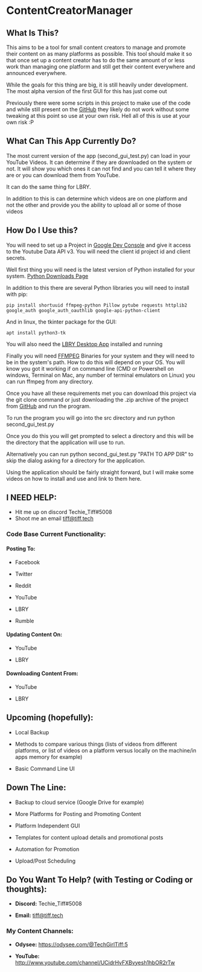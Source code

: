 # ContentCreatorManager

## What Is This?

This aims to be a tool for small content creators to manage and promote their content on as many platforms as possible.  This tool should make it so that once set up a content creator has to do the same amount of or less work than managing one platform and still get their content everywhere and announced everywhere.

While the goals for this thing are big, it is still heavily under development.  The most alpha version of the first GUI for this has just come out

Previously there were some scripts in this project to make use of the code and while still present on the [GitHub](https://github.com/tiff1002/ContentCreatorManager) they likely do not work without some tweaking at this point so use at your own risk.  Hell all of this is use at your own risk :P

## What Can This App Currently Do?

The most current version of the app (second_gui_test.py) can load in your YouTube Videos.  It can determine if they are downloaded on the system or not.  It will show you which ones it can not find and you can tell it where they are or you can download them from YouTube.

It can do the same thing for LBRY.

In addition to this is can determine which videos are on one platform and not the other and provide you the ability to upload all or some of those videos

## How Do I Use this?

You will need to set up a Project in [Google Dev Console](https://www.google.com/url?sa=t&rct=j&q=&esrc=s&source=web&cd=&cad=rja&uact=8&ved=2ahUKEwipmYuq7vH2AhVJSzABHXZkAI4QFnoECAcQAQ&url=https%3A%2F%2Fconsole.developers.google.com%2F&usg=AOvVaw39ieEDI7pzBj4NtuzqS57M) and give it access to the Youtube Data API v3.  You will need the client id project id and client secrets.

Well first thing you will need is the latest version of Python installed for your system.  [Python Downloads Page](https://www.python.org/downloads/)

In addition to this there are several Python libraries you will need to install with pip:

`pip install shortuuid ffmpeg-python Pillow pytube requests httplib2 google_auth google_auth_oauthlib google-api-python-client`

And in linux, the tkinter package for the GUI:

`apt install python3-tk`

You will also need the [LBRY Desktop App](https://lbry.com/get) installed and running

Finally you will need [FFMPEG](https://www.ffmpeg.org/download.html) Binaries for your system and they will need to be in the system's path.  How to do this will depend on your OS.  You will know you got it working if on command line (CMD or Powershell on windows, Terminal on Mac, any number of terminal emulators on Linux) you can run ffmpeg from any directory.

Once you have all these requirements met you can download this project via the git clone command or just downloading the .zip archive of the project from [GitHub](https://github.com/tiff1002/ContentCreatorManager) and run the program.

To run the program you will go into the src directory and run python second_gui_test.py

Once you do this you will get prompted to select a directory and this will be the directory that the application will use to run.

Alternatively you can run python second_gui_test.py "PATH TO APP DIR" to skip the dialog asking for a directory for the application.

Using the application should be fairly straight forward, but I will make some videos on how to install and use and link to them here.

## I NEED HELP:

- Hit me up on discord Techie_Tiff#5008
- Shoot me an email tiff@tiff.tech

### Code Base Current Functionality:

#### Posting To:

- Facebook

- Twitter

- Reddit

- YouTube

- LBRY

- Rumble

#### Updating Content On:

- YouTube

- LBRY

#### Downloading Content From:

- YouTube

- LBRY

## Upcoming (hopefully):

- Local Backup

- Methods to compare various things (lists of videos from different platforms, or list of videos on a platform versus locally on the machine/in apps memory for example)

- Basic Command Line UI

## Down The Line:

- Backup to cloud service (Google Drive for example)

- More Platforms for Posting and Promoting Content

- Platform Independent GUI

- Templates for content upload details and promotional posts

- Automation for Promotion

- Upload/Post Scheduling

## Do You Want To Help? (with Testing or Coding or thoughts):

 - **Discord:** Techie_Tiff#5008

 - **Email:** tiff@tiff.tech

### My Content Channels:

 - **Odysee:** https://odysee.com/@TechGirlTiff:5

 - **YouTube:** http://www.youtube.com/channel/UCidrHvFXBvyesh1hbOR2rTw
